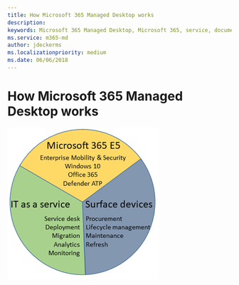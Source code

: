 ```yaml
---
title: How Microsoft 365 Managed Desktop works 
description:  
keywords: Microsoft 365 Managed Desktop, Microsoft 365, service, documentation
ms.service: m365-md
author: jdeckerms
ms.localizationpriority: medium
ms.date: 06/06/2018
---
```


# How Microsoft 365 Managed Desktop works

![Microsoft 365 Managed Desktop consists of Windows 365, Surface devices, and IT support](images/m365.png)